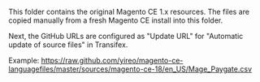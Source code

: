 This folder contains the original Magento CE 1.x resources.
The files are copied manually from a fresh Magento CE install into this folder.

Next, the GitHub URLs are configured as "Update URL" for "Automatic update of source files" in Transifex.

Example:
https://raw.github.com/yireo/magento-ce-languagefiles/master/sources/magento-ce-18/en_US/Mage_Paygate.csv
